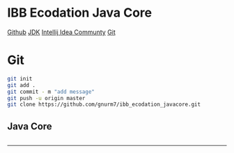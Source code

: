 # IBB Ecodation Java Core 
[Github](https://github.com/gnurm7/ibb_ecodation_javacore.git)
[JDK](https://www.oracle.com/tr/java/technologies/downloads/#jdk23-windows)
[Intellij Idea Communty](https://www.jetbrains.com/idea/download/?section=windows)
[Git](https://git-scm.com/downloads)


# Git
```sh
git init
git add .
git commit - m "add message"
git push -u origin master
git clone https://github.com/gnurm7/ibb_ecodation_javacore.git
```
## Java Core
```sh

```
---